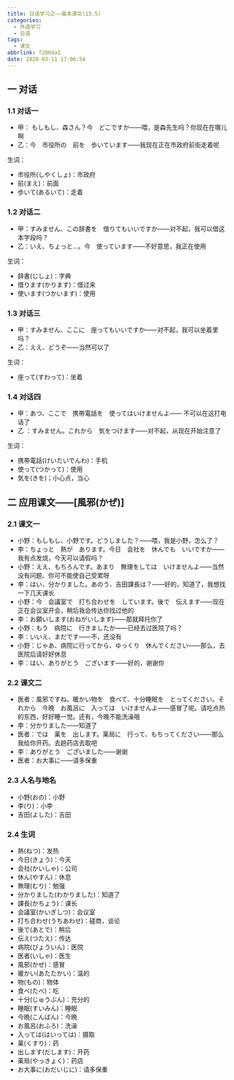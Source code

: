 ```yaml
---
title: 日语学习之——基本课文(15.5)
categories:
  - 外语学习
  - 日语
tags:
  - 课文
abbrlink: f200da1
date: 2020-03-11 17:06:54
---
```

## 一 对话
### 1.1 对话一
* 甲：  もしもし、森さん？今　どこですか——喂，是森先生吗？你现在在哪儿啊 
* 乙：今　市役所の　前を　歩いています——我现在正在市政府前街走着呢

<!--more-->
生词：  

* 市役所(しやくしょ)：市政府
* 前(まえ)：前面
* 歩いて(あるいて)：走着

### 1.2 对话二

* 甲：すみません、この辞書を　借りてもいいですか——对不起，我可以借这本字段吗？
* 乙：いえ、ちょっと...。今　使っています——不好意思，我正在使用

生词：  

* 辞書(じしょ)：字典
* 借ります(かります)：借过来
* 使います(つかいます)：使用

### 1.3 对话三

* 甲：すみません、ここに　座ってもいいですか——对不起，我可以坐着里吗？
* 乙：ええ、どうぞ——当然可以了

生词：  

* 座って(すわって)：坐着

### 1.4 对话四

* 甲：あつ、ここで　携帯電話を　使ってはいけませんよ——  不可以在这打电话了
* 乙 ：すみません。これから　気をつけます——对不起，从现在开始注意了

生词：  

* 携帯電話(けいたいでんわ)：手机
* 使って(つかって)：使用
* 気を(きを)；小心点，当心

## 二 应用课文——[風邪(かぜ)]

### 2.1 课文一

* 小野：もしもし、小野です。どうしました？——喂，我是小野，怎么了？
* 李：ちょっと　熱が　あります。今日　会社を　休んでも　いいですか——我有点发烧，今天可以请假吗？
* 小野：ええ、もちろんです。あまり　無理をしては　いけませんよ——当然没有问题、你可不能使自己受累呀
* 李：はい、分かりました。あのう、吉田課長は？——好的，知道了，我想找一下几天课长
* 小野：今　会議室で　打ち合わせを　しています。後で　伝えます——现在正在会议室开会，稍后我会传达你找过他的
* 李：お願いします(おねがいします)——那就拜托你了
* 小野：もう　病院に　行きましたか——已经去过医院了吗？
* 李：いいえ、まだです——不，还没有
* 小野：じゃあ、病院に行ってから、ゆっくり　休んでください——那么，去医院后请好好休息
* 李：はい、ありがとう　ございます——好的，谢谢你

### 2.2 课文二

* 医者：風邪ですね。暖かい物を　食べて、十分睡眠を　とってください。それから　今晩　お風呂に　入っては　いけませんよ——感冒了呢。请吃点热的东西，好好睡一觉。还有，今晚不能洗澡哦
* 李：分かりました——知道了
* 医者：では　薬を　出します。薬局に　行って、もちってください——那么我给你开药。去趟药店去取吧
* 李：ありがとう　ございました——谢谢
* 医者：お大事に——请多保重

### 2.3 人名与地名

* 小野(おの)：小野
* 李(り)：小李
* 吉田(よした)：吉田

### 2.4 生词

* 熱(ねつ)：发热
* 今日(きょう)：今天
* 会社(かいしゃ)：公司
* 休ん(やすん)：休息
* 無理(むり)：勉强
* 分かりました(わかりました)：知道了
* 課長(かちょう)：课长
* 会議室(かいぎしつ)：会议室
* 打ち合わせ(うちあわせ)：磋商，谈论
* 後で(あとで)：稍后
* 伝え(つたえ)：传达
* 病院(びょういん)：医院
* 医者(いしゃ)：医生
* 風邪(かぜ)：感冒
* 暖かい(あたたかい)：温的
* 物(もの)：物体
* 食べ(たべ)：吃
* 十分(じゅうぶん)：充分的
* 睡眠(すいみん)：睡眠
* 今晩(こんばん)：今晩
* お風呂(おふろ)：洗澡
* 入っては(はいっては)：摄取
* 薬(くすり)：药
* 出します(だします)：开药
* 薬局(やっきょく)：药店
* お大事に(おだいじに)：请多保重

